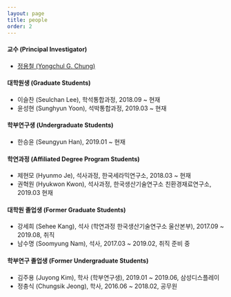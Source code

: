 ```yaml
---
layout: page
title: people
order: 2
---
```

#### 교수 (Principal Investigator)
- [정용철 (Yongchul G. Chung)](http://gregchung.github.io/professor/)

#### 대학원생 (Graduate Students)
- 이슬찬 (Seulchan Lee), 학석통합과정, 2018.09 ~ 현재
- 윤성현 (Sunghyun Yoon), 석박통합과정, 2019.03 ~ 현재

#### 학부연구생 (Undergraduate Students)
- 한승윤 (Seungyun Han), 2019.01 ~ 현재

#### 학연과정 (Affiliated Degree Program Students)
- 제현모 (Hyunmo Je), 석사과정, 한국세라믹연구소, 2018.03 ~ 현재
- 권혁원 (Hyukwon Kwon), 석사과정, 한국생산기술연구소 친환경재료연구소, 2019.03 현재

#### 대학원 졸업생 (Former Graduate Students)
- 강세희 (Sehee Kang), 석사 (학연과정 한국생산기술연구소 울산본부), 2017.09 ~ 2019.08, 취직
- 남수명 (Soomyung Nam), 석사, 2017.03 ~ 2019.02, 취직 준비 중

#### 학부연구 졸업생 (Former Undergraduate Students)
- 김주용 (Juyong Kim), 학사 (학부연구생), 2019.01 ~ 2019.06, 삼성디스플레이
- 정충식 (Chungsik Jeong), 학사, 2016.06 ~ 2018.02, 공무원
